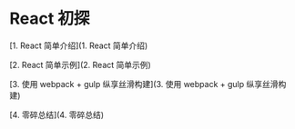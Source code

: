 # React 初探

[1. React 简单介绍](1. React 简单介绍)

[2. React 简单示例](2. React 简单示例)

[3. 使用 webpack + gulp 纵享丝滑构建](3. 使用 webpack + gulp 纵享丝滑构建)

[4. 零碎总结](4. 零碎总结)
